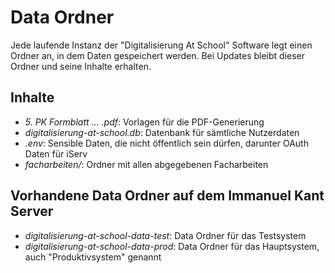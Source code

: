 # Data Ordner
Jede laufende Instanz der "Digitalisierung At School" Software legt einen Ordner an, in dem Daten gespeichert werden.
Bei Updates bleibt dieser Ordner und seine Inhalte erhalten.

## Inhalte
- *5. PK Formblatt ... .pdf*: Vorlagen für die PDF-Generierung
- *digitalisierung-at-school.db*: Datenbank für sämtliche Nutzerdaten
- *.env*: Sensible Daten, die nicht öffentlich sein dürfen, darunter OAuth Daten für iServ
- *facharbeiten/*: Ordner mit allen abgegebenen Facharbeiten 

## Vorhandene Data Ordner auf dem Immanuel Kant Server
- *digitalisierung-at-school-data-test*: Data Ordner für das Testsystem
- *digitalisierung-at-school-data-prod*: Data Ordner für das Hauptsystem, auch "Produktivsystem" genannt
